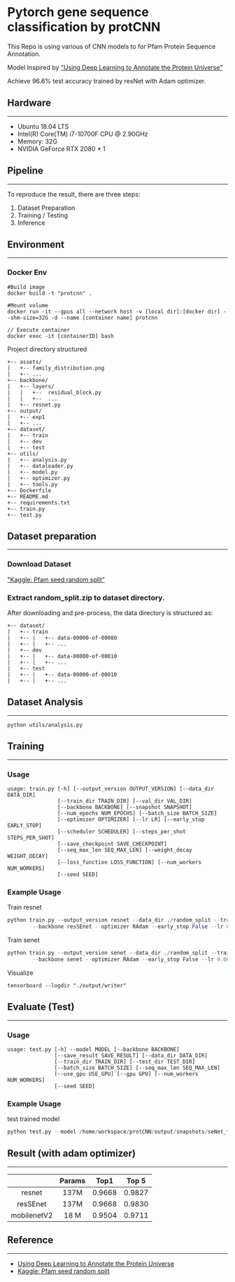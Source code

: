 # Pytorch gene sequence classification by protCNN

This Repo is using various of CNN models to for Pfam Protein Sequence Annotation.

Model Inspired by ["Using Deep Learning to Annotate the Protein Universe"](https://www.biorxiv.org/content/10.1101/626507v3.full.pdf)

Achieve 96.6% test accuracy trained by resNet with Adam optimizer.

## Hardware
-----------
- Ubuntu 18.04 LTS
- Intel(R) Core(TM) i7-10700F CPU @ 2.90GHz
- Memory: 32G
- NVIDIA GeForce RTX 2080 * 1

## Pipeline
-----------
To reproduce the result, there are three steps:
1. Dataset Preparation
2. Training / Testing
3. Inference

## Environment
-----------
### Docker Env 
```
#Build image
docker build -t "protcnn" .

#Mount volume
docker run -it --gpus all --network host -v [local dir]:[docker dir] --shm-size=32G -d --name [container name] protcnn

// Execute container
docker exec -it [containerID] bash
```
Project directory structured
```
+-- assets/
|   +-- family_distribution.png
|   +-- ...
+-- backbone/
|   +-- layers/
|   |   +--  residual_block.py
|   |   +--  ...
|   +-- resnet.py
+-- output/
|   +-- exp1
|   +-- ...
+-- dataset/
|   +-- train
|   +-- dev
|   +-- test
+-- utils/
|   +-- analysis.py
|   +-- dataloader.py
|   +-- model.py
|   +-- optimizer.py
|   +-- tools.py
+-- Dockerfile
+-- README.md
+-- requirements.txt
+-- train.py
+-- test.py
```

## Dataset preparation
---------------

### Download Dataset
["Kaggle: Pfam seed random split"](https://console.cloud.google.com/storage/browser/brain-genomics-public/research/proteins/pfam/random_split)

### Extract random_split.zip to dataset directory.
After downloading and pre-process, the data directory is structured as:
```
+-- dataset/
|   +-- train
|   +-- |   +-- data-00000-of-00080
|   +-- |   +-- ...
|   +-- dev
|   +-- |   +-- data-00000-of-00010
|   +-- |   +-- ...
|   +-- test
|   +-- |   +-- data-00000-of-00010
|   +-- |   +-- ...
```
## Dataset Analysis
---------------
```
python utils/analysis.py
```

## Training
---------------
### Usage

```
usage: train.py [-h] [--output_version OUTPUT_VERSION] [--data_dir DATA_DIR]
                [--train_dir TRAIN_DIR] [--val_dir VAL_DIR]
                [--backbone BACKBONE] [--snapshot SNAPSHOT]
                [--num_epochs NUM_EPOCHS] [--batch_size BATCH_SIZE]
                [--optimizer OPTIMIZER] [--lr LR] [--early_stop EARLY_STOP]
                [--scheduler SCHEDULER] [--steps_per_shot STEPS_PER_SHOT]
                [--save_checkpoint SAVE_CHECKPOINT]
                [--seq_max_len SEQ_MAX_LEN] [--weight_decay WEIGHT_DECAY]
                [--loss_function LOSS_FUNCTION] [--num_workers NUM_WORKERS]
                [--seed SEED]
```

### Example Usage

Train resnet

```python
python train.py --output_version resnet --data_dir ./random_split --train_dir train --val_dir val --num_epochs 10 --batch_size 256 \
        --backbone resSEnet --optimizer RAdam --early_stop False --lr 0.005 --weight_decay 0 --loss_function categorical --num_workers 8 
```

Train senet

```python
python train.py --output_version senet --data_dir ./random_split --train_dir train --val_dir val --num_epochs 10 --batch_size 256 \
        --backbone senet --optimizer RAdam --early_stop False --lr 0.005 --weight_decay 0 --loss_function categorical --num_workers 8 
```

Visualize

```
tensorboard --logdir "./output/writer"
```
## Evaluate (Test) 
---------------
### Usage

```
usage: test.py [-h] --model MODEL [--backbone BACKBONE]
               [--save_result SAVE_RESULT] [--data_dir DATA_DIR]
               [--train_dir TRAIN_DIR] [--test_dir TEST_DIR]
               [--batch_size BATCH_SIZE] [--seq_max_len SEQ_MAX_LEN]
               [--use_gpu USE_GPU] [--gpu GPU] [--num_workers NUM_WORKERS]
               [--seed SEED]
```

### Example Usage

test trained model

```python
python test.py --model /home/workspace/protCNN/output/snapshots/seNet_test/epoch_8iter_1001.pth --backbone resnet --data_dir ./random_split --train_dir train --test_dir test --batch_size 256 --seq_max_len 120 --num_workers 8 
```

## Result (with adam optimizer)
---------------

|       |Params|  Top1  | Top 5 |
|:-----:|:----:| :----: | :----:|
| resnet |137M| 0.9668  | 0.9827 |
| resSEnet |137M| 0.9668  | 0.9830 |
| mobilenetV2 |18 M| 0.9504  | 0.9711 |

## Reference
---------------
- [Using Deep Learning to Annotate the Protein Universe](https://www.biorxiv.org/content/10.1101/626507v3.full.pdf)
- [Kaggle: Pfam seed random split](https://console.cloud.google.com/storage/browser/brain-genomics-public/research/proteins/pfam/random_split)